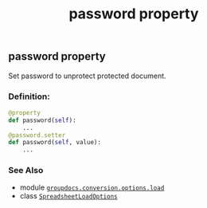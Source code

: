 ﻿---
title: password property
second_title: GroupDocs.Conversion for Python via .NET API References
description: 
type: docs
weight: 220
url: /python-net/groupdocs.conversion.options.load/spreadsheetloadoptions/password/
is_root: false
---

## password property


Set password to unprotect protected document.
### Definition:
```python
@property
def password(self):
    ...
@password.setter
def password(self, value):
    ...
```

### See Also
* module [`groupdocs.conversion.options.load`](../../)
* class [`SpreadsheetLoadOptions`](/conversion/python-net/groupdocs.conversion.options.load/spreadsheetloadoptions)
